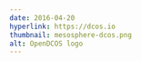 ```yaml
---
date: 2016-04-20
hyperlink: https://dcos.io
thumbnail: mesosphere-dcos.png
alt: OpenDCOS logo
---
```

